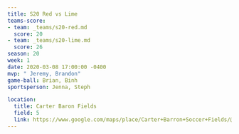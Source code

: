 ```yaml
---
title: S20 Red vs Lime
teams-score:
- team: _teams/s20-red.md
  score: 20
- team: _teams/s20-lime.md
  score: 26
season: 20
week: 1
date: 2020-03-08 17:00:00 -0400
mvp: " Jeremy, Brandon"
game-ball: Brian, Binh
sportsperson: Jenna, Steph

location:
  title: Carter Baron Fields
  field: 5
  link: https://www.google.com/maps/place/Carter+Barron+Soccer+Fields/@38.955237,-77.037849,15z/data=!4m2!3m1!1s0x0:0xf34be6c5da82afa6?sa=X&ved=2ahUKEwjs7bHXjcXwAhXloFsKHcPGC_0Q_BIwE3oECD0QBQ
---
```


